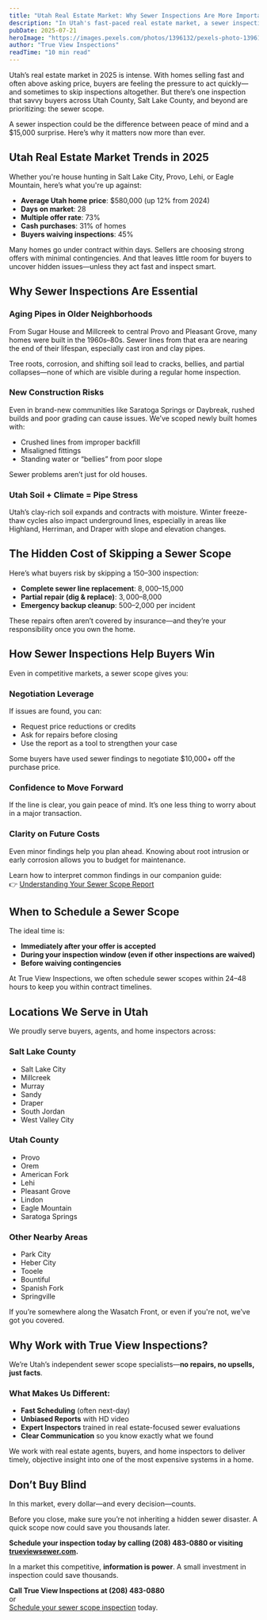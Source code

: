 ```yaml
---
title: "Utah Real Estate Market: Why Sewer Inspections Are More Important Than Ever"
description: "In Utah's fast-paced real estate market, a sewer inspection gives buyers a crucial edge in 2025. Here's why it matters more than ever."
pubDate: 2025-07-21
heroImage: "https://images.pexels.com/photos/1396132/pexels-photo-1396132.jpeg?auto=compress&cs=tinysrgb&w=1260&h=750&dpr=1"
author: "True View Inspections"
readTime: "10 min read"
---
```


Utah’s real estate market in 2025 is intense. With homes selling fast and often above asking price, buyers are feeling the pressure to act quickly—and sometimes to skip inspections altogether. But there’s one inspection that savvy buyers across Utah County, Salt Lake County, and beyond are prioritizing: the sewer scope.

A sewer inspection could be the difference between peace of mind and a $15,000 surprise. Here’s why it matters now more than ever.

## Utah Real Estate Market Trends in 2025

Whether you're house hunting in Salt Lake City, Provo, Lehi, or Eagle Mountain, here’s what you're up against:

- **Average Utah home price**: $580,000 (up 12% from 2024)
- **Days on market**: 28
- **Multiple offer rate**: 73%
- **Cash purchases**: 31% of homes
- **Buyers waiving inspections**: 45%

Many homes go under contract within days. Sellers are choosing strong offers with minimal contingencies. And that leaves little room for buyers to uncover hidden issues—unless they act fast and inspect smart.

## Why Sewer Inspections Are Essential

### Aging Pipes in Older Neighborhoods

From Sugar House and Millcreek to central Provo and Pleasant Grove, many homes were built in the 1960s–80s. Sewer lines from that era are nearing the end of their lifespan, especially cast iron and clay pipes.

Tree roots, corrosion, and shifting soil lead to cracks, bellies, and partial collapses—none of which are visible during a regular home inspection.

### New Construction Risks

Even in brand-new communities like Saratoga Springs or Daybreak, rushed builds and poor grading can cause issues. We’ve scoped newly built homes with:

- Crushed lines from improper backfill
- Misaligned fittings
- Standing water or “bellies” from poor slope

Sewer problems aren’t just for old houses.

### Utah Soil + Climate = Pipe Stress

Utah’s clay-rich soil expands and contracts with moisture. Winter freeze-thaw cycles also impact underground lines, especially in areas like Highland, Herriman, and Draper with slope and elevation changes.

## The Hidden Cost of Skipping a Sewer Scope

Here’s what buyers risk by skipping a $150–$300 inspection:

- **Complete sewer line replacement**: $8,000–$15,000
- **Partial repair (dig & replace)**: $3,000–$8,000
- **Emergency backup cleanup**: $500–$2,000 per incident

These repairs often aren’t covered by insurance—and they’re your responsibility once you own the home.

## How Sewer Inspections Help Buyers Win

Even in competitive markets, a sewer scope gives you:

### Negotiation Leverage

If issues are found, you can:

- Request price reductions or credits
- Ask for repairs before closing
- Use the report as a tool to strengthen your case

Some buyers have used sewer findings to negotiate $10,000+ off the purchase price.

### Confidence to Move Forward

If the line is clear, you gain peace of mind. It’s one less thing to worry about in a major transaction.

### Clarity on Future Costs

Even minor findings help you plan ahead. Knowing about root intrusion or early corrosion allows you to budget for maintenance.

Learn how to interpret common findings in our companion guide:  
👉 [Understanding Your Sewer Scope Report](/blog/understanding-your-sewer-scope-report)

## When to Schedule a Sewer Scope

The ideal time is:

- **Immediately after your offer is accepted**
- **During your inspection window (even if other inspections are waived)**
- **Before waiving contingencies**

At True View Inspections, we often schedule sewer scopes within 24–48 hours to keep you within contract timelines.

## Locations We Serve in Utah

We proudly serve buyers, agents, and home inspectors across:

### Salt Lake County
- Salt Lake City
- Millcreek
- Murray
- Sandy
- Draper
- South Jordan
- West Valley City

### Utah County
- Provo
- Orem
- American Fork
- Lehi
- Pleasant Grove
- Lindon
- Eagle Mountain
- Saratoga Springs

### Other Nearby Areas
- Park City
- Heber City
- Tooele
- Bountiful
- Spanish Fork
- Springville

If you’re somewhere along the Wasatch Front, or even if you're not, we’ve got you covered.

## Why Work with True View Inspections?

We’re Utah’s independent sewer scope specialists—**no repairs, no upsells, just facts**.

### What Makes Us Different:
- **Fast Scheduling** (often next-day)
- **Unbiased Reports** with HD video
- **Expert Inspectors** trained in real estate-focused sewer evaluations
- **Clear Communication** so you know exactly what we found

We work with real estate agents, buyers, and home inspectors to deliver timely, objective insight into one of the most expensive systems in a home.

## Don’t Buy Blind

In this market, every dollar—and every decision—counts.

Before you close, make sure you’re not inheriting a hidden sewer disaster. A quick scope now could save you thousands later.

**Schedule your inspection today by calling (208) 483-0880 or visiting [trueviewsewer.com](https://trueviewsewer.com).**

In a market this competitive, **information is power**. A small investment in inspection could save thousands.

**Call True View Inspections at (208) 483-0880**  
or  
[Schedule your sewer scope inspection](https://trueviewsewer.com/contact) today.

